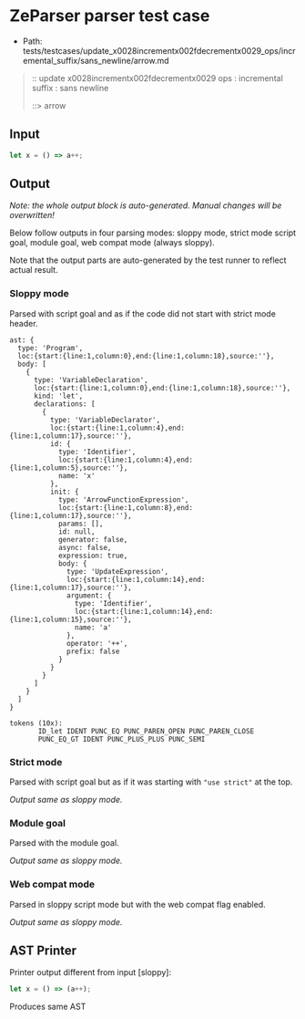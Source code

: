 # ZeParser parser test case

- Path: tests/testcases/update_x0028incrementx002fdecrementx0029_ops/incremental_suffix/sans_newline/arrow.md

> :: update x0028incrementx002fdecrementx0029 ops : incremental suffix : sans newline
>
> ::> arrow

## Input

`````js
let x = () => a++;
`````

## Output

_Note: the whole output block is auto-generated. Manual changes will be overwritten!_

Below follow outputs in four parsing modes: sloppy mode, strict mode script goal, module goal, web compat mode (always sloppy).

Note that the output parts are auto-generated by the test runner to reflect actual result.

### Sloppy mode

Parsed with script goal and as if the code did not start with strict mode header.

`````
ast: {
  type: 'Program',
  loc:{start:{line:1,column:0},end:{line:1,column:18},source:''},
  body: [
    {
      type: 'VariableDeclaration',
      loc:{start:{line:1,column:0},end:{line:1,column:18},source:''},
      kind: 'let',
      declarations: [
        {
          type: 'VariableDeclarator',
          loc:{start:{line:1,column:4},end:{line:1,column:17},source:''},
          id: {
            type: 'Identifier',
            loc:{start:{line:1,column:4},end:{line:1,column:5},source:''},
            name: 'x'
          },
          init: {
            type: 'ArrowFunctionExpression',
            loc:{start:{line:1,column:8},end:{line:1,column:17},source:''},
            params: [],
            id: null,
            generator: false,
            async: false,
            expression: true,
            body: {
              type: 'UpdateExpression',
              loc:{start:{line:1,column:14},end:{line:1,column:17},source:''},
              argument: {
                type: 'Identifier',
                loc:{start:{line:1,column:14},end:{line:1,column:15},source:''},
                name: 'a'
              },
              operator: '++',
              prefix: false
            }
          }
        }
      ]
    }
  ]
}

tokens (10x):
       ID_let IDENT PUNC_EQ PUNC_PAREN_OPEN PUNC_PAREN_CLOSE
       PUNC_EQ_GT IDENT PUNC_PLUS_PLUS PUNC_SEMI
`````

### Strict mode

Parsed with script goal but as if it was starting with `"use strict"` at the top.

_Output same as sloppy mode._

### Module goal

Parsed with the module goal.

_Output same as sloppy mode._

### Web compat mode

Parsed in sloppy script mode but with the web compat flag enabled.

_Output same as sloppy mode._

## AST Printer

Printer output different from input [sloppy]:

````js
let x = () => (a++);
````

Produces same AST
